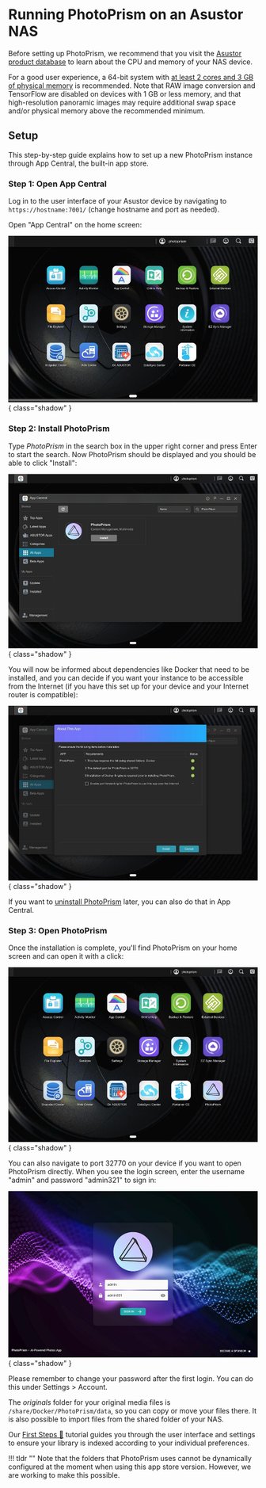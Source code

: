 # Running PhotoPrism on an Asustor NAS

Before setting up PhotoPrism, we recommend that you visit the [Asustor product database](https://www.asustor.com/en/product/product_list) to learn about the CPU and memory of your NAS device.

For a good user experience, a 64-bit system with [at least 2 cores and 3 GB of physical memory](../index.md#system-requirements) is recommended. Note that RAW image conversion and TensorFlow are disabled on devices with 1 GB or less memory, and that high-resolution panoramic images may require additional swap space and/or physical memory above the recommended minimum.

## Setup

This step-by-step guide explains how to set up a new PhotoPrism instance through App Central, the built-in app store.

### Step 1: Open App Central

Log in to the user interface of your Asustor device by navigating to `https://hostname:7001/` (change hostname and port as needed).

Open "App Central" on the home screen:

![Screenshot](img/asustor/asustor-home.jpg){ class="shadow" }

### Step 2: Install PhotoPrism

Type *PhotoPrism* in the search box in the upper right corner and press Enter to start the search. Now PhotoPrism should be displayed and you should be able to click "Install":

![Screenshot](img/asustor/asustor-step-1.jpg){ class="shadow" }

You will now be informed about dependencies like Docker that need to be installed, and you can decide if you want your instance to be accessible from the Internet (if you have this set up for your device and your Internet router is compatible):

![Screenshot](img/asustor/asustor-step-2.jpg){ class="shadow" }

If you want to [uninstall PhotoPrism](img/asustor/asustor-step-3.jpg) later, you can also do that in App Central.

### Step 3: Open PhotoPrism

Once the installation is complete, you'll find PhotoPrism on your home screen and can open it with a click:

![Screenshot](img/asustor/asustor-step-4.jpg){ class="shadow" }

You can also navigate to port 32770 on your device if you want to open PhotoPrism directly.
When you see the login screen, enter the username "admin" and password "admin321" to sign in:

![Screenshot](img/asustor/asustor-login.jpg){ class="shadow" }

Please remember to change your password after the first login. You can do this under Settings > Account.

The *originals* folder for your original media files is `/share/Docker/PhotoPrism/data`, so you can copy or move your files there.
It is also possible to import files from the shared folder of your NAS.

Our [First Steps 👣](../../user-guide/first-steps.md) tutorial guides you through the user interface and settings to ensure your library is indexed according to your individual preferences.

!!! tldr ""
    Note that the folders that PhotoPrism uses cannot be dynamically configured at the moment when using this app store version. However, we are working to make this possible.
